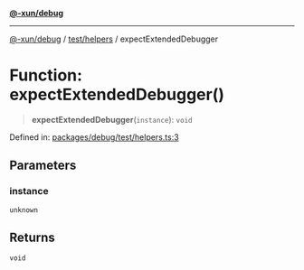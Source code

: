 [**@-xun/debug**](../../../README.md)

***

[@-xun/debug](../../../README.md) / [test/helpers](../README.md) / expectExtendedDebugger

# Function: expectExtendedDebugger()

> **expectExtendedDebugger**(`instance`): `void`

Defined in: [packages/debug/test/helpers.ts:3](https://github.com/Xunnamius/rejoinder/blob/cea65e14bbc115b3245cd3920912f80db8340a26/packages/debug/test/helpers.ts#L3)

## Parameters

### instance

`unknown`

## Returns

`void`
